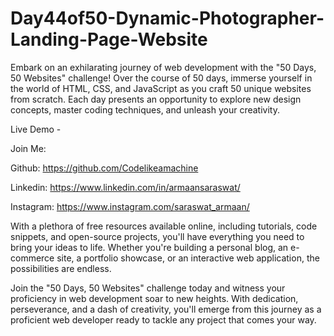 # Day44of50-Dynamic-Photographer-Landing-Page-Website

Embark on an exhilarating journey of web development with the "50 Days, 50 Websites" challenge! Over the course of 50 days, immerse yourself in the world of HTML, CSS, and JavaScript as you craft 50 unique websites from scratch. Each day presents an opportunity to explore new design concepts, master coding techniques, and unleash your creativity.

Live Demo - 

Join Me:

Github: https://github.com/Codelikeamachine

Linkedin: https://www.linkedin.com/in/armaansaraswat/

Instagram: https://www.instagram.com/saraswat_armaan/

With a plethora of free resources available online, including tutorials, code snippets, and open-source projects, you'll have everything you need to bring your ideas to life. Whether you're building a personal blog, an e-commerce site, a portfolio showcase, or an interactive web application, the possibilities are endless.

Join the "50 Days, 50 Websites" challenge today and witness your proficiency in web development soar to new heights. With dedication, perseverance, and a dash of creativity, you'll emerge from this journey as a proficient web developer ready to tackle any project that comes your way.

